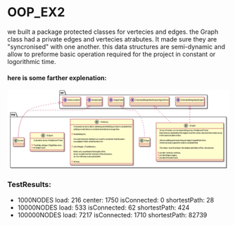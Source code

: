 # OOP_EX2

we built a package protected classes for vertecies and edges.
the Graph class had a private edges and vertecies atrabutes.
It made sure they are "syncronised" with one another.
this data structures are semi-dynamic and allow to preforme basic operation
required for the project in constant or logorithmic time.

#### here is some farther explenation:

![github-small](https://github.com/sonyamonyaa/OOP_EX2/blob/main/src/UMLs/Ex2_uml.png)


### TestResults:

+ 1000NODES
load: 216
center: 1750
isConnected: 0
shortestPath: 28
+ 10000NODES
load: 533
isConnected: 62
shortestPath: 424
+ 100000NODES
load: 7217
isConnected: 1710
shortestPath: 82739
